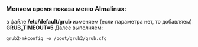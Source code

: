 ### Меняем время показа меню Almalinux:
в файле **/etc/default/grub** изменяем (если параметра нет, то добавляем)
**GRUB_TIMEOUT=5**
Далее выполняем:
```
grub2-mkconfig -o /boot/grub2/grub.cfg
```
